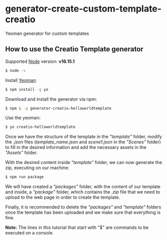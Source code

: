 # generator-create-custom-template-creatio
Yeoman generator for custom templates

## How to use the Creatio Template generator 

Supported [Node](https://nodejs.org/es/) version: **v16.15.1**
```bash
$ node -v 
```

Install [Yeoman](https://yeoman.io/):
```bash
$ npm install -g yo
```
 
Download and install the generator via npm:
```bash
$ npm i -g generator-creatio-helloworldtemplate
```
 
Use the yeoman:
```bash
$ yo creatio-helloworldtemplate
```
 
Once we have the structure of the template in the *"template"* folder, modify the *.json* files (*template_name.json* and *scene1.json* in the *"Scenes"* folder) to fill in the desired information and add the necessary assets in the *"Assets"* folder.
 
With the desired content inside *"template"* folder, we can now generate the zip, executing on our machine:
```bash
$ npm run package
```
 
We will have created a *"packages"* folder, with the content of our template and inside, a *"package"* folder, which contains the *.zip* file that we need to upload to the web page in order to create the template.
 
Finally, it is recommended to delete the *"packages"* and *"template"* folders once the template has been uploaded and we make sure that everything is fine.
 
**Note:** The lines in this tutorial that start with "$" are commands to be executed on a console.
